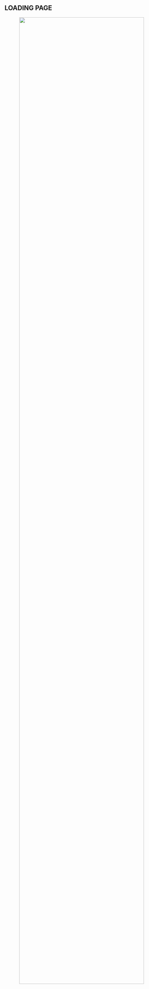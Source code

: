 
## LOADING PAGE
<p align="center"><a target="_blank"><img src="https://i.pinimg.com/originals/1e/e3/a8/1ee3a849c4b71239437d912f5d11b99b.jpg" width="90%"></a></p>

